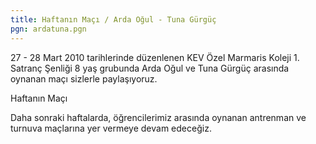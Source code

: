 ```yaml
---
title: Haftanın Maçı / Arda Oğul - Tuna Gürgüç
pgn: ardatuna.pgn
---
```


27 - 28 Mart 2010 tarihlerinde düzenlenen KEV Özel Marmaris Koleji 1. Satranç Şenliği 8 yaş grubunda Arda Oğul ve Tuna Gürgüç arasında oynanan maçı sizlerle paylaşıyoruz.

Haftanın Maçı

Daha sonraki haftalarda, öğrencilerimiz arasında oynanan antrenman ve turnuva maçlarına yer vermeye devam edeceğiz.
